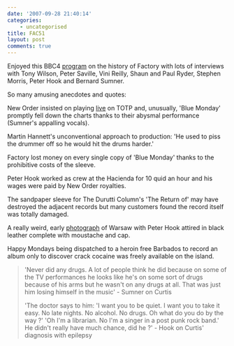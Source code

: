 ```yaml
---
date: '2007-09-28 21:40:14'
categories:
    - uncategorised
title: FAC51
layout: post
comments: true
---
```


Enjoyed this BBC4 [program](http://www.bbc.co.uk/musictv/factory/) on
the history of Factory with lots of interviews with Tony Wilson, Peter
Saville, Vini Reilly, Shaun and Paul Ryder, Stephen Morris, Peter Hook
and Bernard Sumner.

So many amusing anecdotes and quotes:

New Order insisted on playing
[live](http://uk.youtube.com/watch?v=4CghX1dKBN0) on TOTP and,
unusually, 'Blue Monday' promptly fell down the charts thanks to their
abysmal performance (Sumner's appalling vocals).

Martin Hannett's unconventional approach to production: 'He used to piss
the drummer off so he would hit the drums harder.'

Factory lost money on every single copy of 'Blue Monday' thanks to the
prohibitive costs of the sleeve.

Peter Hook worked as crew at the Hacienda for 10 quid an hour and his
wages were paid by New Order royalties.

The sandpaper sleeve for The Durutti Column's 'The Return of' may have
destroyed the adjacent records but many customers found the record
itself was totally damaged.

A really weird, early
[photograph](http://joydivision.homestead.com/pic53.html) of Warsaw with
Peter Hook attired in black leather complete with moustache and cap.

Happy Mondays being dispatched to a heroin free Barbados to record an
album only to discover crack cocaine was freely available on the island.
> 'Never did any drugs. A lot of people think he did because on some of
> the TV performances he looks like he's on some sort of drugs because
> of his arms but he wasn't on any drugs at all. That was just him
> losing himself in the music' - Sumner on Curtis
>
> 'The doctor says to him: 'I want you to be quiet. I want you to take
> it easy. No late nights. No alcohol. No drugs. Oh what do you do by
> the way ?' 'Oh I'm a librarian. No I'm a singer in a post punk rock
> band.' He didn't really have much chance, did he ?' - Hook on Curtis'
> diagnosis with epilepsy
